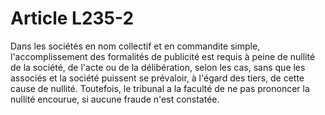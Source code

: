# Article L235-2

Dans les sociétés en nom collectif et en commandite simple, l'accomplissement des formalités de publicité est requis à peine de nullité de la société, de l'acte ou de la délibération, selon les cas, sans que les associés et la société puissent se prévaloir, à l'égard des tiers, de cette cause de nullité. Toutefois, le tribunal a la faculté de ne pas prononcer la nullité encourue, si aucune fraude n'est constatée.
